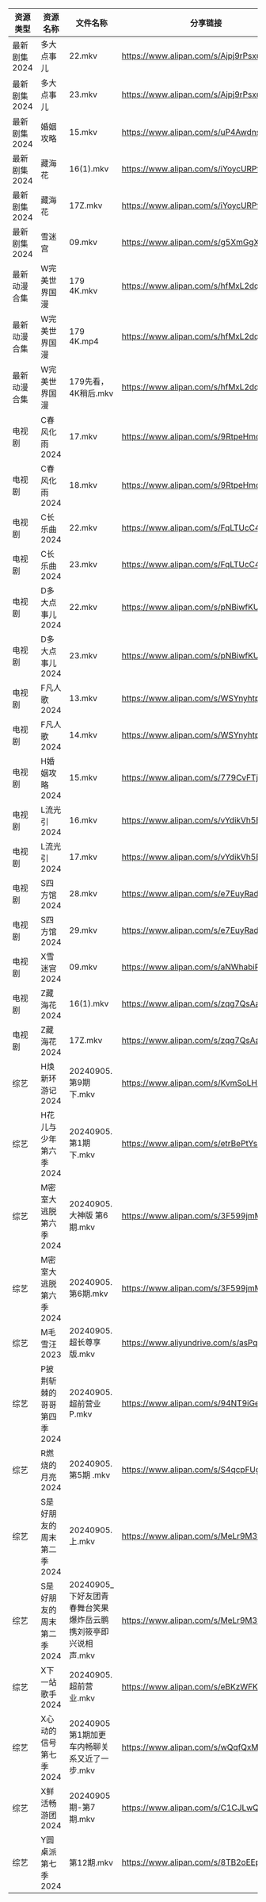 | 资源类型     | 资源名称            | 文件名称                                  | 分享链接                                      | 更新时间                |
| -------- | --------------- | ------------------------------------- | ----------------------------------------- | ------------------- |
| 最新剧集2024 | 多大点事儿           | 22.mkv                                | https://www.alipan.com/s/Ajpj9rPsxuQ      | 2024-09-05 19:10:39 |
| 最新剧集2024 | 多大点事儿           | 23.mkv                                | https://www.alipan.com/s/Ajpj9rPsxuQ      | 2024-09-05 19:10:38 |
| 最新剧集2024 | 婚姻攻略            | 15.mkv                                | https://www.alipan.com/s/uP4AwdnsAg2      | 2024-09-05 19:10:41 |
| 最新剧集2024 | 藏海花             | 16(1).mkv                             | https://www.alipan.com/s/iYoycURPfrB      | 2024-09-05 19:10:44 |
| 最新剧集2024 | 藏海花             | 17Z.mkv                               | https://www.alipan.com/s/iYoycURPfrB      | 2024-09-05 19:10:44 |
| 最新剧集2024 | 雪迷宫             | 09.mkv                                | https://www.alipan.com/s/g5XmGgXzy1y      | 2024-09-05 19:10:46 |
| 最新动漫合集   | W完美世界国漫         | 179 4K.mkv                            | https://www.alipan.com/s/hfMxL2dqhGu      | 2024-09-05 20:09:45 |
| 最新动漫合集   | W完美世界国漫         | 179 4K.mp4                            | https://www.alipan.com/s/hfMxL2dqhGu      | 2024-09-05 20:09:44 |
| 最新动漫合集   | W完美世界国漫         | 179先看，4K稍后.mkv                        | https://www.alipan.com/s/hfMxL2dqhGu      | 2024-09-05 19:10:12 |
| 电视剧      | C春风化雨2024       | 17.mkv                                | https://www.alipan.com/s/9RtpeHmcLWc      | 2024-09-05 20:05:19 |
| 电视剧      | C春风化雨2024       | 18.mkv                                | https://www.alipan.com/s/9RtpeHmcLWc      | 2024-09-05 20:05:19 |
| 电视剧      | C长乐曲2024        | 22.mkv                                | https://www.alipan.com/s/FqLTUcC4oZY      | 2024-09-05 20:05:23 |
| 电视剧      | C长乐曲2024        | 23.mkv                                | https://www.alipan.com/s/FqLTUcC4oZY      | 2024-09-05 20:05:22 |
| 电视剧      | D多大点事儿2024      | 22.mkv                                | https://www.alipan.com/s/pNBiwfKUf9a      | 2024-09-05 19:05:28 |
| 电视剧      | D多大点事儿2024      | 23.mkv                                | https://www.alipan.com/s/pNBiwfKUf9a      | 2024-09-05 19:05:28 |
| 电视剧      | F凡人歌2024        | 13.mkv                                | https://www.alipan.com/s/WSYnyhtpFQc      | 2024-09-05 20:05:32 |
| 电视剧      | F凡人歌2024        | 14.mkv                                | https://www.alipan.com/s/WSYnyhtpFQc      | 2024-09-05 20:05:32 |
| 电视剧      | H婚姻攻略2024       | 15.mkv                                | https://www.alipan.com/s/779CvFTjhiF      | 2024-09-05 19:05:55 |
| 电视剧      | L流光引2024        | 16.mkv                                | https://www.alipan.com/s/vYdikVh5BuN      | 2024-09-05 19:06:19 |
| 电视剧      | L流光引2024        | 17.mkv                                | https://www.alipan.com/s/vYdikVh5BuN      | 2024-09-05 19:06:19 |
| 电视剧      | S四方馆2024        | 28.mkv                                | https://www.alipan.com/s/e7EuyRadZps      | 2024-09-05 20:06:37 |
| 电视剧      | S四方馆2024        | 29.mkv                                | https://www.alipan.com/s/e7EuyRadZps      | 2024-09-05 20:06:36 |
| 电视剧      | X雪迷宫2024        | 09.mkv                                | https://www.alipan.com/s/aNWhabiRP3d      | 2024-09-05 19:07:21 |
| 电视剧      | Z藏海花2024        | 16(1).mkv                             | https://www.alipan.com/s/zqg7QsAadFY      | 2024-09-05 19:07:40 |
| 电视剧      | Z藏海花2024        | 17Z.mkv                               | https://www.alipan.com/s/zqg7QsAadFY      | 2024-09-05 19:07:40 |
| 综艺       | H焕新环游记2024      | 20240905.第9期下.mkv                     | https://www.alipan.com/s/KvmSoLHMiZr      | 2024-09-05 14:08:06 |
| 综艺       | H花儿与少年第六季2024   | 20240905.第1期下.mkv                     | https://www.alipan.com/s/etrBePtYsJ7      | 2024-09-05 14:08:09 |
| 综艺       | M密室大逃脱第六季2024   | 20240905.大神版 第6期.mkv                  | https://www.alipan.com/s/3F599jmMJTn      | 2024-09-05 14:08:25 |
| 综艺       | M密室大逃脱第六季2024   | 20240905.第6期.mkv                      | https://www.alipan.com/s/3F599jmMJTn      | 2024-09-05 14:08:24 |
| 综艺       | M毛雪汪2023        | 20240905.超长尊享版.mkv                    | https://www.aliyundrive.com/s/asPqfgPRqAg | 2024-09-05 14:08:31 |
| 综艺       | P披荆斩棘的哥哥第四季2024 | 20240905.超前营业P.mkv                    | https://www.alipan.com/s/94NT9iGe94e      | 2024-09-05 14:08:44 |
| 综艺       | R燃烧的月亮2024      | 20240905.第5期 .mkv                     | https://www.alipan.com/s/S4qcpFUguQa      | 2024-09-05 14:08:53 |
| 综艺       | S是好朋友的周末第二季2024 | 20240905.上.mkv                        | https://www.alipan.com/s/MeLr9M3vuvt      | 2024-09-05 14:09:04 |
| 综艺       | S是好朋友的周末第二季2024 | 20240905_下好友团青春舞台笑果爆炸岳云鹏携刘筱亭即兴说相声.mkv | https://www.alipan.com/s/MeLr9M3vuvt      | 2024-09-05 14:09:03 |
| 综艺       | X下一站歌手2024      | 20240905.超前营业.mkv                     | https://www.alipan.com/s/eBKzWFKqm82      | 2024-09-05 14:09:30 |
| 综艺       | X心动的信号第七季2024   | 20240905第1期加更车内畅聊关系又近了一步.mkv          | https://www.alipan.com/s/wQqfQxMS8Sx      | 2024-09-05 14:09:39 |
| 综艺       | X鲜活畅游团2024      | 20240905期-第7期.mkv                     | https://www.alipan.com/s/C1CJLwQZPeT      | 2024-09-05 20:07:07 |
| 综艺       | Y圆桌派第七季2024     | 第12期.mkv                              | https://www.alipan.com/s/8TB2oEEpi82      | 2024-09-05 20:09:12 |
